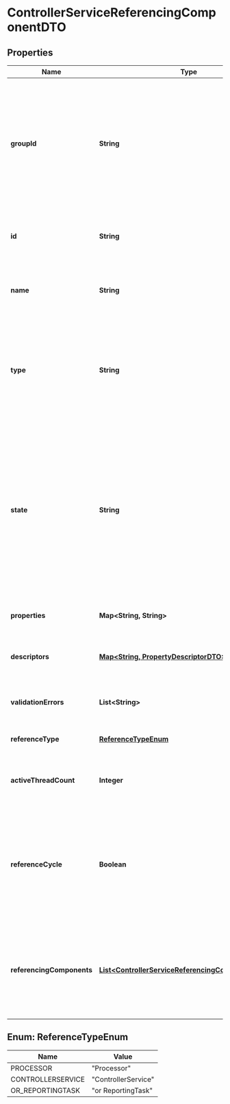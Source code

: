 

# ControllerServiceReferencingComponentDTO

## Properties

Name | Type | Description | Notes
------------ | ------------- | ------------- | -------------
**groupId** | **String** | The group id for the component referencing a controller service. If this component is another controller service or a reporting task, this field is blank. |  [optional]
**id** | **String** | The id of the component referencing a controller service. |  [optional]
**name** | **String** | The name of the component referencing a controller service. |  [optional]
**type** | **String** | The type of the component referencing a controller service in simple Java class name format without package name. |  [optional]
**state** | **String** | The scheduled state of a processor or reporting task referencing a controller service. If this component is another controller service, this field represents the controller service state. |  [optional]
**properties** | **Map&lt;String, String&gt;** | The properties for the component. |  [optional]
**descriptors** | [**Map&lt;String, PropertyDescriptorDTO&gt;**](PropertyDescriptorDTO.md) | The descriptors for the component properties. |  [optional]
**validationErrors** | **List&lt;String&gt;** | The validation errors for the component. |  [optional]
**referenceType** | [**ReferenceTypeEnum**](#ReferenceTypeEnum) | The type of reference this is. |  [optional]
**activeThreadCount** | **Integer** | The number of active threads for the referencing component. |  [optional]
**referenceCycle** | **Boolean** | If the referencing component represents a controller service, this indicates whether it has already been represented in this hierarchy. |  [optional]
**referencingComponents** | [**List&lt;ControllerServiceReferencingComponentEntity&gt;**](ControllerServiceReferencingComponentEntity.md) | If the referencing component represents a controller service, these are the components that reference it. |  [optional]



## Enum: ReferenceTypeEnum

Name | Value
---- | -----
PROCESSOR | &quot;Processor&quot;
CONTROLLERSERVICE | &quot;ControllerService&quot;
OR_REPORTINGTASK | &quot;or ReportingTask&quot;



